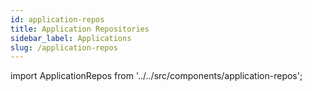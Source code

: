 ```yaml
---
id: application-repos
title: Application Repositories
sidebar_label: Applications
slug: /application-repos
---
```

import ApplicationRepos from '../../src/components/application-repos';

<ApplicationRepos></ApplicationRepos>
